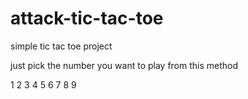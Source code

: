 # attack-tic-tac-toe
simple tic tac toe project 

just pick the number you want to play 
from this method

1  2  3 
4  5  6
7  8  9
